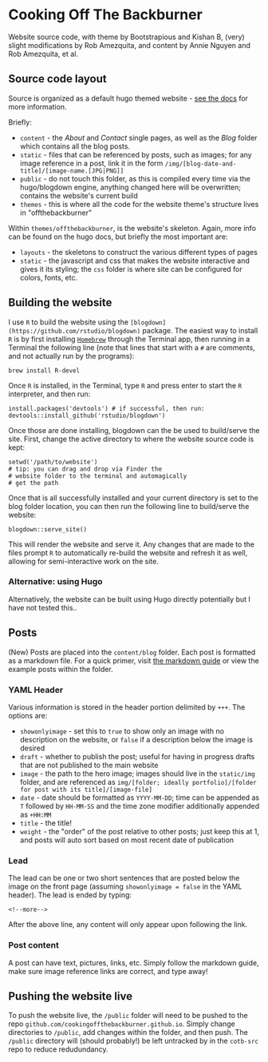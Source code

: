 # Cooking Off The Backburner

Website source code, with theme by Bootstrapious and Kishan B, (very) slight modifications by Rob Amezquita, and content by Annie Nguyen and Rob Amezquita, et al. 

## Source code layout

Source is organized as a default hugo themed website - [see the docs](https://gohugo.io/about/) for more information. 

Briefly:

* `content` - the _About_ and _Contact_ single pages, as well as the _Blog_ folder which contains all the blog posts. 
* `static` - files that can be referenced by posts, such as images; for any image reference in a post, link it in the form `/img/[blog-date-and-title]/[image-name.[JPG|PNG]]`
* `public` - do not touch this folder, as this is compiled every time via the hugo/blogdown engine, anything changed here will be overwritten; contains the website's current build
* `themes` - this is where all the code for the website theme's structure lives in "offthebackburner"

Within `themes/offthebackburner`, is the website's skeleton. Again, more info can be found on the hugo docs, but briefly the most important are:

* `layouts` - the skeletons to construct the various different types of pages
* `static` - the javascript and css that makes the website interactive and gives it its styling; the `css` folder is where site can be configured for colors, fonts, etc.


## Building the website

I use `R` to build the website using the `[blogdown](https://github.com/rstudio/blogdown)` package. The easiest way to install `R` is by first installing [`Homebrew`](https://brew.sh/) through the Terminal app, then running in a Terminal the following line (note that lines that start with a `#` are comments, and not actually run by the programs):

```{sh}
brew install R-devel
```

Once `R` is installed, in the Terminal, type `R` and press enter to start the `R` interpreter, and then run:

```{r}
install.packages('devtools') # if successful, then run:
devtools::install_github('rstudio/blogdown')
```

Once those are done installing, blogdown can the be used to build/serve the site. First, change the active directory to where the website source code is kept:

```{r}
setwd('/path/to/website') 
# tip: you can drag and drop via Finder the 
# website folder to the terminal and automagically
# get the path
```

Once that is all successfully installed and your current directory is set to the blog folder location, you can then run the following line to build/serve the website:

```{r}
blogdown::serve_site() 
```

This will render the website and serve it. Any changes that are made to the files prompt `R` to automatically re-build the website and refresh it as well, allowing for semi-interactive work on the site.


### Alternative: using Hugo

Alternatively, the website can be built using Hugo directly potentially but I have not tested this..


## Posts

(New) Posts are placed into the `content/blog` folder. Each post is formatted as a markdown file. For a quick primer, visit [the markdown guide](https://www.markdownguide.org/cheat-sheet) or view the example posts within the folder. 

### YAML Header

Various information is stored in the header portion delimited by `+++`. The options are:

* `showonlyimage` - set this to `true` to show only an image with no description on the website, or `false` if a description below the image is desired
* `draft` - whether to publish the post; useful for having in progress drafts that are not published to the main website
* `image` - the path to the hero image; images should live in the `static/img` folder, and are referenced as `img/[folder; ideally portfolio]/[folder for post with its title]/[image-file]`
* `date` - date should be formatted as `YYYY-MM-DD`; time can be appended as `T` followed by `HH-MM-SS` and the time zone modifier additionally appended as `+HH:MM`
* `title` - the title!
* `weight` - the "order" of the post relative to other posts; just keep this at 1, and posts will auto sort based on most recent date of publication

### Lead

The lead can be one or two short sentences that are posted below the image on the front page (assuming `showonlyimage = false` in the YAML header). The lead is ended by typing:

```{html}
<!--more-->
```

After the above line, any content will only appear upon following the link.

### Post content

A post can have text, pictures, links, etc. Simply follow the markdown guide, make sure image reference links are correct, and type away!


## Pushing the website live

To push the website live, the `/public` folder will need to be pushed to the repo `github.com/cookingoffthebackburner.github.io`. Simply change directories to `/public`, add changes within the folder, and then push. The `/public` directory will (should probably!) be left untracked by in the `cotb-src` repo to reduce redudundancy.
